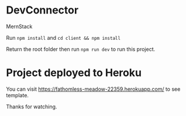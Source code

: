 # DevConnector

MernStack

Run `npm install` and `cd client && npm install`

Return the root folder then run `npm run dev` to run this project.

# Project deployed to Heroku

You can visit https://fathomless-meadow-22359.herokuapp.com/ to see template.

Thanks for watching.
